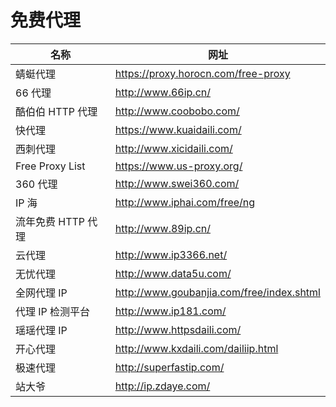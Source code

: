 # 免费代理
| 名称 | 网址 |
| --- | --- |
| 蜻蜓代理 | https://proxy.horocn.com/free-proxy |
| 66 代理 | http://www.66ip.cn/ |
| 酷伯伯 HTTP 代理 | http://www.coobobo.com/ |
| 快代理 | https://www.kuaidaili.com/ |
| 西刺代理 | http://www.xicidaili.com/ |
| Free Proxy List | https://www.us-proxy.org/ |
| 360 代理 | http://www.swei360.com/ |
| IP 海 | http://www.iphai.com/free/ng |
| 流年免费 HTTP 代理 | http://www.89ip.cn/ |
| 云代理 | http://www.ip3366.net/ |
| 无忧代理 | http://www.data5u.com/ |
| 全网代理 IP | http://www.goubanjia.com/free/index.shtml |
| 代理 IP 检测平台 | http://www.ip181.com/ |
| 瑶瑶代理 IP | http://www.httpsdaili.com/ |
| 开心代理 | http://www.kxdaili.com/dailiip.html |
| 极速代理 | http://superfastip.com/ |
| 站大爷 | http://ip.zdaye.com/ |

